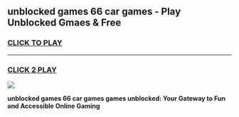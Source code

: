 
## unblocked games 66 car games - Play Unblocked Gmaes & Free
<h3>
<a href="https://news.freeplayer.one?title=unblocked_games_66_car_games&ref=23F">CLICK TO PLAY</a></h3>
<hr>

<h3>
<a href="https://news.freeplayer.one?title=unblocked_games_66_car_games&ref=23F">CLICK 2 PLAY</a>
  
</h3>

<a href="https://news.freeplayer.one?title=unblocked_games_66_car_games&ref=23F/"><img src="https://clearcache.store/games.png"></a>


**unblocked games 66 car games games unblocked: Your Gateway to Fun and Accessible Online Gaming**
